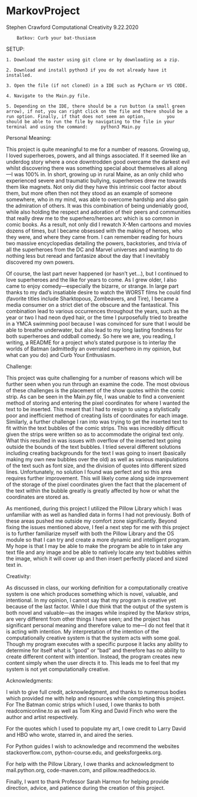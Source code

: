 # MarkovProject




Stephen Crawford
Computational Creativity
9.22.2020

		Batkov: Curb your bat-thusiasm

SETUP:
	
	1. Download the master using git clone or by downloading as a zip.

	2. Download and install python3 if you do not already have it installed. 

	3. Open the file (if not cloned) in a IDE such as PyCharm or VS CODE.

	4. Navigate to the Main.py file. 

	5. Depending on the IDE, there should be a run button (a small green arrow), if not, you can right click on the file and there should be a run option. Finally, if that does not seem an option, 		you should be able to run the file by navigating to the file in your terminal and using the command:     python3 Main.py   



Personal Meaning:

This project is quite meaningful to me for a number of reasons. Growing up, I loved superheroes, powers, and all things associated. If it seemed like an underdog story where a once downtrodden good overcame the darkest evil whilst discovering there was something special about themselves all along—I was 100% in. In short, growing up in rural Maine, as an only child who experienced severe and traumatic bullying, superheroes drew me towards them like magnets. Not only did they have this intrinsic cool factor about them, but more often then not they stood as an example of someone somewhere, who in my mind, was able to overcome hardship and also gain the admiration of others. It was this combination of being undeniably good, while also holding the respect and adoration of their peers and communities that really drew me to the superhero/heroes arc which is so common in comic books. As a result, not only did I rewatch X-Men cartoons and movies dozens of times, but I became obsessed with the making of heroes, who they were, and where they came from. I can remember reading for hours two massive encyclopedias detailing the powers, backstories, and trivia of all the superheroes from the DC and Marvel universes and wanting to do nothing less but reread and fantasize about the day that I inevitably discovered my own powers. 

Of course, the last part never happened (or hasn’t yet…), but I continued to love superheroes and the like for years to come. As I grew older, I also came to enjoy comedy—especially the bizarre, or strange. In large part thanks to my dad’s insatiable desire to watch the WORST films he could find (favorite titles include Sharktopous, Zombeavers, and Tire), I became a media consumer on a strict diet of the obscure and the fantastical. This combination lead to various occurrences throughout the years, such as the year or two I had neon dyed hair, or the time I purposefully tried to breathe in a YMCA swimming pool because I was convinced for sure that I would be able to breathe underwater, but also lead to my long lasting fondness for both superheroes and oddball comedy. So here we are, you reading, I writing, a README for a project who’s stated purpose is to interlay the worlds of Batman (admittedly an overrated superhero in my opinion, but what can you do) and Curb Your Enthusiasm. 



Challenge:

This project was quite challenging for a number of reasons which will be further seen when you run through an examine the code. The most obvious of these challenges is the placement of the show quotes within the comic strip. As can be seen in the Main.py file, I was unable to find a convenient method of storing and entering the pixel coordinates for where I wanted the text to be inserted. This meant that I had to resign to using a stylistically poor and inefficient method of creating lists of coordinates for each image. Similarly, a further challenge I ran into was trying to get the inserted text to fit within the text bubbles of the comic strips. This was incredibly difficult given the strips were written so as to accommodate the original text only. What this resulted in was issues with overflow of the inserted text going outside the bounds of the text bubbles. I tried several different solutions including creating backgrounds for the text I was going to insert (basically making my own new bubbles over the old) as well as various manipulations of the text such as font size, and the division of quotes into different sized lines. Unfortunately, no solution I found was perfect and so this area requires further improvement. This will likely come along side improvement of the storage of the pixel coordinates given the fact that the placement of the text within the bubble greatly is greatly affected by how or what the coordinates are stored as. 

As mentioned, during this project I utilized the Pillow Library which I was unfamiliar with as well as handled data in forms I had not previously. Both of these areas pushed me outside my comfort zone significantly. Beyond fixing the issues mentioned above, I feel a next step for me with this project is to further familiarize myself with both the Pillow Library and the OS module so that I can try and create a more dynamic and intelligent program. My hope is that I may be able to make the program be able to in take any text file and any image and be able to  natively locate any text bubbles within the image, which it will cover up and then insert perfectly placed and sized text in. 


Creativity:

As discussed in class, our working definition for a computationally creative system is one which produces something which is novel, valuable, and intentional. In my opinion, I cannot say that my program is creative yet because of the last factor. While I due think that the output of the system is both novel and valuable—as the images while inspired by the Markov strips, are very different from other things I have seen; and the project has significant personal meaning and therefore value to me—I do not feel that it is acting with intention. My interpretation of the intention of the computationally creative system is that the system acts with some goal. Though my program executes with a specific purpose it lacks any ability to determine for itself what is “good” or “bad” and therefore has no ability to create different content with intention. Instead, the program creates new content simply when the user directs it to. This leads me to feel that my system is not yet computationally creative. 


Acknowledgments:

I wish to give full credit, acknowledgment, and thanks to numerous bodies which provided me with help and resources while completing this project. 
 For The Batman comic strips which I used, I owe thanks to both readcomiconline.to as well as Tom King and David Finch who were the author and artist respectively. 

For the quotes which I used to populate my art, I owe credit to Larry David and HBO who wrote, starred in, and aired the series. 

For Python guides I wish to acknowledge and recommend the websites stackoverflow.com, python-course.edu, and geeksforgeeks.org.

For help with the Pillow Library, I owe thanks and acknowledgment to mail.python.org, code-maven.com, and pillow.readthedocs.io.

Finally, I want to thank Professor Sarah Harmon for helping provide direction, advice, and patience during the creation of this project. 

